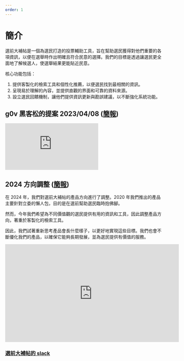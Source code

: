 ```yaml
---
order: 1
---
```


# 簡介

選前大補帖是一個為選民打造的投票輔助工具，旨在幫助選民獲得對他們重要的各項資訊，以便在選舉時作出明確且符合民意的選擇。我們的目標是透過讓選民更全面地了解候選人，使選舉結果更能貼近民意。

核心功能包括：

1. 提供客製化的檢索工具和個性化推薦，以便選民找到最相關的資訊。
2. 呈現易於理解的內容，並提供直觀的界面和可靠的資料來源。
3. 設立選民回饋機制，讓他們提供資訊更新與勘誤建議，以不斷強化系統功能。

## g0v 黑客松的提案 2023/04/08 ([簡報](https://docs.google.com/presentation/d/1bC4bLMYm6gnjdAP9T7ACL191irQhW5q2mgvGYpAwSbg/edit?usp=sharing))

<iframe src="https://www.youtube.com/embed/PKwL3amT39Y" title="YouTube video player" frameborder="0" allow="accelerometer; autoplay; clipboard-write; encrypted-media; gyroscope; picture-in-picture; web-share" allowfullscreen></iframe>

## 2024 方向調整 ([簡報](https://docs.google.com/presentation/d/1bC4bLMYm6gnjdAP9T7ACL191irQhW5q2mgvGYpAwSbg/edit?usp=sharing))

在 2024 年，我們對選前大補帖的產品方向進行了調整。2020 年我們推出的產品主要針對立委的懶人包，目的是在選前幫助選民臨時抱佛腳。

然而，今年我們希望為不同價值觀的選民提供有用的資訊和工具，因此調整產品方向，著重於客製化的檢索工具。

因此，我們試著重新思考產品會長什麼樣子，以更好地實現這些目標。我們也會不斷優化我們的產品，以確保它能夠長期發展，並為選民提供有價值的服務。

<iframe width="560" height="315" src="https://www.youtube.com/embed/jdqVxsBaRKc" title="YouTube video player" frameborder="0" allow="accelerometer; autoplay; clipboard-write; encrypted-media; gyroscope; picture-in-picture; web-share" allowfullscreen></iframe>

### [選前大補帖的 slack](https://join.slack.com/t/taiwanvotingguide/shared_invite/zt-1stmgptpf-~D6X8ETZyaNR7uUHrIk~sA)
